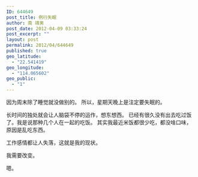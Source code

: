 ```yaml
---
ID: 644649
post_title: 例行失眠
author: 南 靖男
post_date: 2012-04-09 03:33:24
post_excerpt: ""
layout: post
permalink: 2012/04/644649
published: true
geo_latitude:
  - "22.541419"
geo_longitude:
  - "114.065602"
geo_public:
  - "1"
---
```

因为周末除了睡觉就没做别的。
所以，星期天晚上是注定要失眠的。

长时间的独处就会让人脑袋不停的运作，想东想西。
已经有很久没有出去吃过饭了。我是说那种几个人在一起的吃饭。
其实我最近米饭都很少吃，都没啥口味，原因是乱吃东西。

工作感情都让人失落，这就是我的现状。

我需要改变。

嗯。